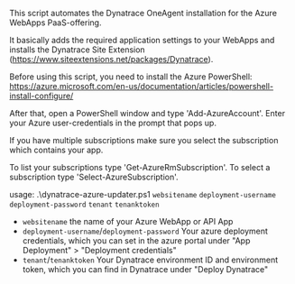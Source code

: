 This script automates the Dynatrace OneAgent installation for the Azure WebApps PaaS-offering.

It basically adds the required application settings to your WebApps and installs the Dynatrace Site Extension (https://www.siteextensions.net/packages/Dynatrace).

Before using this script, you need to install the Azure PowerShell: https://azure.microsoft.com/en-us/documentation/articles/powershell-install-configure/

After that, open a PowerShell window and type 'Add-AzureAccount'. Enter your Azure user-credentials in the prompt that pops up.

If you have multiple subscriptions make sure you select the subscription which contains your app. 

To list your subscriptions type 'Get-AzureRmSubscription'. To select a subscription type 'Select-AzureSubscription'.

usage:
.\dynatrace-azure-updater.ps1 `websitename` `deployment-username` `deployment-password` `tenant` `tenanktoken`

 * `websitename` the name of your Azure WebApp or API App
 * `deployment-username`/`deployment-password` Your azure deployment credentials, which you can set in the azure portal under "App Deployment" > "Deployment credentials"
 * `tenant`/`tenanktoken` Your Dynatrace environment ID and environment token, which you can find in Dynatrace under "Deploy Dynatrace"
